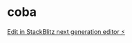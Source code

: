 # coba

[Edit in StackBlitz next generation editor ⚡️](https://stackblitz.com/~/github.com/sltns22/coba)